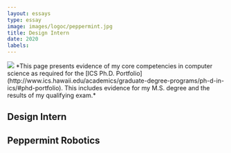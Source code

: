 ```yaml
---
layout: essays  
type: essay
image: images/logoc/peppermint.jpg
title: Design Intern
date: 2020
labels:
---
```


<img class="ui image" src="{{ site.baseurl }}/images/logoc/peppermint.jpg ">
*This page presents evidence of my core competencies in computer science as required for the [ICS Ph.D. Portfolio](http://www.ics.hawaii.edu/academics/graduate-degree-programs/ph-d-in-ics/#phd-portfolio). This includes evidence for my M.S. degree and the results of my qualifying exam.*

## Design Intern
## Peppermint Robotics
